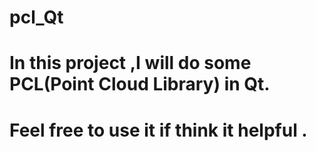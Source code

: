 # pcl_Qt
# In this project ,I will do some PCL(Point Cloud Library) in Qt.
# Feel free to use it if think it helpful .
